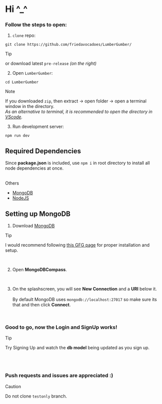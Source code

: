 # Hi ^_^

### Follow the steps to open:

1. `clone` repo:
  ```
  git clone https://github.com/friedavocadoes/LumberGumber/
  ```
  >[!TIP]
  > or download latest `pre-release` *(on the right)*

2. Open `LumberGumber`:
  ```
  cd LumberGumber
  ```
   
  >[!NOTE]
  >If you downloaded `zip`, then extract → open folder → open a terminal window in the directory.<br>
  >*As an alternative to terminal, it is recommended to open the directory in [VScode](https://code.visualstudio.com/download).*

3. Run development server:
  ```
  npm run dev
  ```


## Required Dependencies

Since **package.json** is included, use `npm i` in root directory to install all node dependencies at once.

<br>
Others<br>    
  
- [MongoDB](https://www.mongodb.com/docs/manual/installation/)
- [NodeJS](https://nodejs.org/en/download)


## Setting up MongoDB

1. Download [MongoDB](https://www.mongodb.com/docs/manual/installation/)
>[!TIP]
>I would recommend following [this GFG page](https://www.geeksforgeeks.org/how-to-install-mongodb-on-windows/) for proper installation and setup.
<br>


2. Open **MongoDBCompass**.

   
<br>


3. On the splashscreen, you will see **New Connection** and a **URI** below it.
   <br>
   <br>
   By default MongoDB uses `mongodb://localhost:27017` so make sure its that and then click **Connect**.

<br>

### Good to go, now the Login and SignUp works!

>[!TIP]
>Try Signing Up and watch the **db model** being updated as you sign up.

<br>
<br>


### Push requests and issues are appreciated :)

>[!CAUTION]
>Do not clone `testonly` branch.
